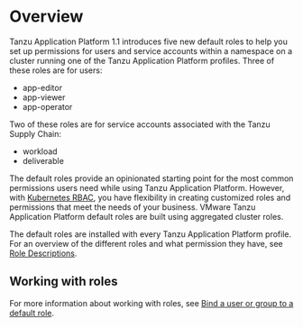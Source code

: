 # Overview

Tanzu Application Platform 1.1 introduces five new default roles to help you set up permissions for users and service accounts within a namespace on a cluster running one of the Tanzu Application Platform profiles. Three of these roles are for users:

- app-editor
- app-viewer
- app-operator

Two of these roles are for service accounts associated with the Tanzu Supply Chain:

- workload
- deliverable

The default roles provide an opinionated starting point for the most common permissions users need while using Tanzu Application Platform. However, with [Kubernetes RBAC](https://kubernetes.io/docs/reference/access-authn-authz/rbac/), you have flexibility in creating customized roles and permissions that meet the needs of your business. VMware Tanzu Application Platform default roles are built using aggregated cluster roles.

The default roles are installed with every Tanzu Application Platform profile. For an overview of the different roles and what permission they have, see [Role Descriptions](role-descriptions.md).

## <a id="work-with-roles"></a>Working with roles

For more information about working with roles, see [Bind a user or group to a default role](binding.md).